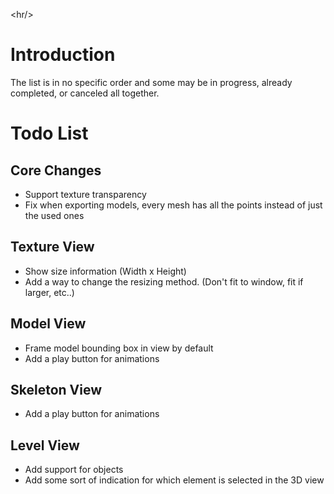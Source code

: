 


&lt;hr/&gt;



# Introduction #

The list is in no specific order and some may be in progress, already completed, or canceled all together.


# Todo List #

## Core Changes ##
  * Support texture transparency
  * Fix when exporting models, every mesh has all the points instead of just the used ones

## Texture View ##
  * Show size information (Width x Height)
  * Add a way to change the resizing method. (Don't fit to window, fit if larger, etc..)

## Model View ##
  * Frame model bounding box in view by default
  * Add a play button for animations

## Skeleton View ##
  * Add a play button for animations

## Level View ##
  * Add support for objects
  * Add some sort of indication for which element is selected in the 3D view